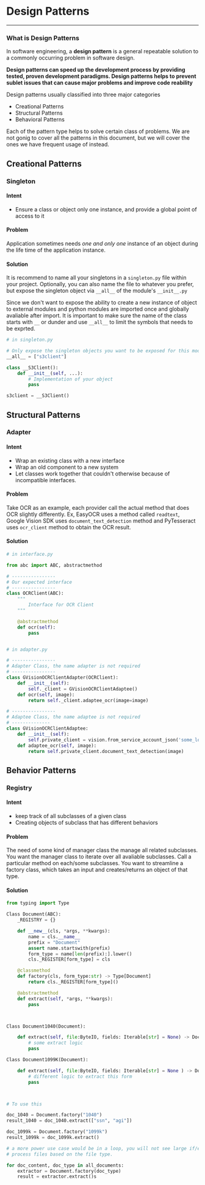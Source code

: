 # Design Patterns
----

### What is Design Patterns

In software engineering, a **design pattern** is a general repeatable solution to a commonly occurring problem in software design.  

**Design patterns can speed up the development process by providing tested, proven development paradigms.  Design patterns helps to prevent sublet issues that can cause major problems and improve code reability**

Design patterns usually classified into three major categories
 - Creational Patterns
 - Structural Patterns
 - Behavioral Patterns

Each of the pattern type helps to solve certain class of problems. We are not gonig to cover all the patterns in this document, but we will cover the ones we have frequent usage of instead.


Creational Patterns
----

### Singleton

#### Intent
- Ensure a class or object only one instance, and provide a global point of access to it



#### Problem
Application sometimes needs *one and only one* instance of an object during the life time of the application instance.  


#### Solution
It is recommend to name all your singletons in a `singleton.py` file within your project.  Optionally, you can also name the file to whatever you prefer, but expose the singleton object via `__all__` of the module's `__init__.py` 

Since we don't want to expose the ability to create a new instance of object to external modules and python modules are imported once and globally avaliable after import.  It is important to make sure the name of the class starts with `__` or dunder and use `__all__` to limit the symbols that needs to be exprted. 

```python
# in singleton.py

# Only expose the singleton objects you want to be exposed for this module
__all__ = ["s3client"]

class __S3Client():
    def __init__(self, ...):
        # Implementation of your object
        pass

s3client = __S3Client()

```




Structural Patterns
-----

### Adapter

#### Intent
- Wrap an existing class with a new interface
- Wrap an old component to a new system
- Let classes work together that couldn't otherwise because of incompatible interfaces.


#### Problem
Take OCR as an example, each provider call the actual method that does OCR slightly differently.  Ex, EasyOCR uses a method called `readtext`, Google Vision SDK uses `document_text_detection` method and PyTesseract uses `ocr_client` method to obtain the OCR result. 


#### Solution

```python
# in interface.py

from abc import ABC, abstractmethod

# ----------------
# Our expected interface
# ----------------
class OCRClient(ABC):
    """
        Interface for OCR Client
    """

    @abstractmethod
    def ocr(self):
        pass


# in adapter.py

# ----------------
# Adapter Class, the name adapter is not required
# ----------------
class GVisionOCRClientAdapter(OCRClient):
    def __init__(self):
        self._client = GVisionOCRClientAdaptee()
    def ocr(self, image):
        return self._client.adaptee_ocr(image=image)

# ----------------
# Adaptee Class, the name adaptee is not required
# --------------
class GVisionOCRClientAdaptee:
    def __init__(self):
        self.private_client = vision.from_service_account_json('some_location.json')
    def adaptee_ocr(self, image):
        return self.private_client.document_text_detection(image)

```



Behavior Patterns
-----

### Registry

#### Intent
- keep track of all subclasses of a given class 
- Creating objects of subclass that has different behaviors

#### Problem
The need of some kind of manager class the manage all related subclasses.
You want the manager class to iterate over all avaliable subclasses.  Call a particular method on each/some subclasses.
You want to streamline a factory class, which takes an input and creates/returns an object of that type.

#### Solution

```python
from typing import Type

Class Document(ABC):
    _REGISTRY = {}

    def __new__(cls, *args, **kwargs):
        name = cls.__name__
        prefix = "Document"
        assert name.startswith(prefix)
        form_type = name[len(prefix):].lower()
        cls._REGISTER[form_type] = cls

    @classmethod
    def factory(cls, form_type:str) -> Type[Document]
        return cls._REGISTER[form_type]()

    @abstractmethod
    def extract(self, *args, **kwargs):
        pass



Class Document1040(Document):

    def extract(self, file:ByteIO, fields: Iterable[str] = None) -> Document1040Results:
        # some extract logic
        pass

Class Document1099K(Document):

    def extract(self, file:ByteIO, fields: Iterable[str] = None ) -> Document1099KResult:
        # different logic to extract this form
        pass



# To use this 

doc_1040 = Document.factory("1040")
result_1040 = doc_1040.extract(["ssn", "agi"])

doc_1099k = Document.factory("1099k")
result_1099k = doc_1099k.extract()

# a more power use case would be in a loop, you will not see large if/else blocks to 
# process files based on the file type.

for doc_content, doc_type in all_documents:
    extractor = Document.factory(doc_type)
    result = extractor.extract()s

```


